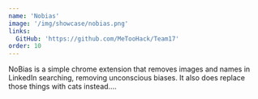 ```yaml
---
name: 'Nobias'
image: '/img/showcase/nobias.png'
links:
  GitHub: 'https://github.com/MeTooHack/Team17'
order: 10
---
```

NoBias is a simple chrome extension that removes images and names in LinkedIn searching, removing unconscious biases. It also does replace those things with cats instead....
